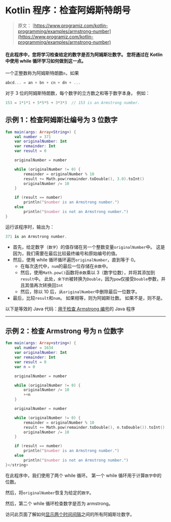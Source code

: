 # Kotlin 程序：检查阿姆斯特朗号

> 原文： [https://www.programiz.com/kotlin-programming/examples/armstrong-number](https://www.programiz.com/kotlin-programming/examples/armstrong-number)

#### 在此程序中，您将学习检查给定的数字是否为阿姆斯壮数字。 您将通过在 Kotlin 中使用 while 循环学习如何做到这一点。

一个正整数称为阿姆斯特朗数`n`，如果

```kt
abcd... = an + bn + cn + dn + ...
```

对于 3 位的阿姆斯特朗数，每个数字的立方数之和等于数字本身。 例如：

```kt
153 = 1*1*1 + 5*5*5 + 3*3*3  // 153 is an Armstrong number.

```

## 示例 1：检查阿姆斯壮编号为 3 位数字

```kt
fun main(args: Array<String>) {
    val number = 371
    var originalNumber: Int
    var remainder: Int
    var result = 0

    originalNumber = number

    while (originalNumber != 0) {
        remainder = originalNumber % 10
        result += Math.pow(remainder.toDouble(), 3.0).toInt()
        originalNumber /= 10
    }

    if (result == number)
        println("$number is an Armstrong number.")
    else
        println("$number is not an Armstrong number.")
} 
```

运行该程序时，输出为：

```kt
371 is an Armstrong number.
```

*   首先，给定数字（`数字`）的值存储在另一个整数变量`originalNumber`中。 这是因为，我们需要在最后比较最终编号和原始编号的值。
*   然后，使用 while 循环循环遍历`originalNumber`，直到等于 0。
    *   在每次迭代中，`num`的最后一位存储在`余数`中。
    *   然后，使用`Math.pow()`函数将`余数`乘以 3（数字位数），并将其添加到`result`中。
        此处，`余下的`被转换为`Double`，因为`pow`仅接受`Double`参数，并且其值再次转换回`Int`
    *   然后，除以 10 后，从`originalNumber`中删除最后一位数字。
*   最后，比较`result`和`num`。 如果相等，则为阿姆斯壮数。 如果不是，则不是。

以下是等效的 Java 代码：[用于检查 Armstrong 编号](/java-programming/examples/armstrong-number "Java Program to Check Armstrong Number")的 Java 程序

* * *

## 示例 2：检查 Armstrong 号为 n 位数字

```kt
fun main(args: Array<string>) {
    val number = 1634
    var originalNumber: Int
    var remainder: Int
    var result = 0
    var n = 0

    originalNumber = number

    while (originalNumber != 0) {
        originalNumber /= 10
        ++n
    }

    originalNumber = number

    while (originalNumber != 0) {
        remainder = originalNumber % 10
        result += Math.pow(remainder.toDouble(), n.toDouble()).toInt()
        originalNumber /= 10
    }

    if (result == number)
        println("$number is an Armstrong number.")
    else
        println("$number is not an Armstrong number.")
}</string>
```

在此程序中，我们使用了两个 while 循环。 第一个 while 循环用于计算`数字`中的位数。

然后，将`originalNumber`恢复为给定的`数字`。

然后，第二个 while 循环检查数字是否为 armstrong。

访问此页面了解如何[显示两个时间间隔](/kotlin-programming/examples/armstrong-number-interval "Display all armstrong numbers between two intervals")之间的所有阿姆斯壮数字。